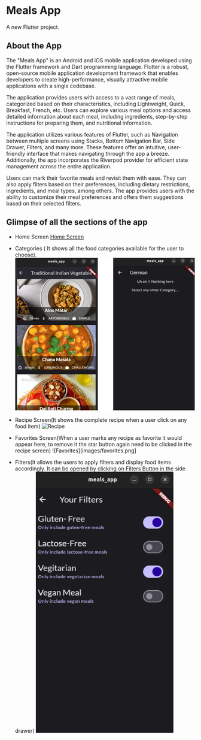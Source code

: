 # Meals App

A new Flutter project.

## About the App

The "Meals App" is an Android and iOS mobile application developed using the Flutter framework and Dart programming language. Flutter is a robust, open-source mobile application
development framework that enables developers to create high-performance, visually attractive mobile applications with a single codebase. 

The application provides users with access to a vast range of meals, categorized based on their characteristics, including Lightweight, Quick,
Breakfast, French, etc. Users can explore various meal options and access detailed information about each meal, including ingredients, step-by-step instructions for preparing them, and nutritional information.

The application utilizes various features of Flutter, such as Navigation between multiple screens using Stacks, Bottom Navigation Bar, Side Drawer, Filters, and many more. These features offer an intuitive, user-friendly interface that makes navigating through the app a breeze. Additionally, the app incorporates the Riverpod provider for efficient state management across the entire application.

Users can mark their favorite meals and revisit them with ease. They can also apply filters based
on their preferences, including dietary restrictions, ingredients, and meal types, among others.
The app provides users with the ability to customize their meal preferences and offers them
suggestions based on their selected filters.

## Glimpse of all the sections of the app

* Home Screen
  [Home Screen](images/home.png)

* Categories ( It shows all the food categories available for the user to choose).
  ![Categories Screen](images/categories.png)

* Recipe Screen(It shows the complete recipe when a user click on any food item)
  ![Recipe](images/recipe.pmg)

* Favorites Screen(When a user marks any recipe as favorite it would appear here, to remove it the star button again need to be clicked in the recipe screen)
  ![Favorites](images/favorites.png]

* Filters(It allows the users to apply filters and display food items accordingly. It can be opened by clicking on Filters Button in the side drawer)
  ![Filters](images/filters.png)
